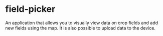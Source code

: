 # field-picker
An application that allows you to visually view data on crop fields and add new fields using the map. It is also possible to upload data to the device.
